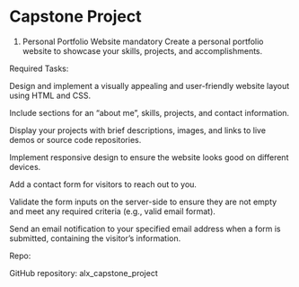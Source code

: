 # Capstone Project

1. Personal Portfolio Website
mandatory
Create a personal portfolio website to showcase your skills, projects, and accomplishments.

Required Tasks:

Design and implement a visually appealing and user-friendly website layout using HTML and CSS.

Include sections for an “about me”, skills, projects, and contact information.

Display your projects with brief descriptions, images, and links to live demos or source code repositories.

Implement responsive design to ensure the website looks good on different devices.

Add a contact form for visitors to reach out to you.

Validate the form inputs on the server-side to ensure they are not empty and meet any required criteria (e.g., valid email format).

Send an email notification to your specified email address when a form is submitted, containing the visitor’s information.

Repo:

GitHub repository: alx_capstone_project
